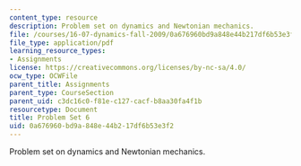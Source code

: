 ```yaml
---
content_type: resource
description: Problem set on dynamics and Newtonian mechanics.
file: /courses/16-07-dynamics-fall-2009/0a676960bd9a848e44b217df6b53e3f2_MIT16_07F09_hw06.pdf
file_type: application/pdf
learning_resource_types:
- Assignments
license: https://creativecommons.org/licenses/by-nc-sa/4.0/
ocw_type: OCWFile
parent_title: Assignments
parent_type: CourseSection
parent_uid: c3dc16c0-f81e-c127-cacf-b8aa30fa4f1b
resourcetype: Document
title: Problem Set 6
uid: 0a676960-bd9a-848e-44b2-17df6b53e3f2
---
```

Problem set on dynamics and Newtonian mechanics.